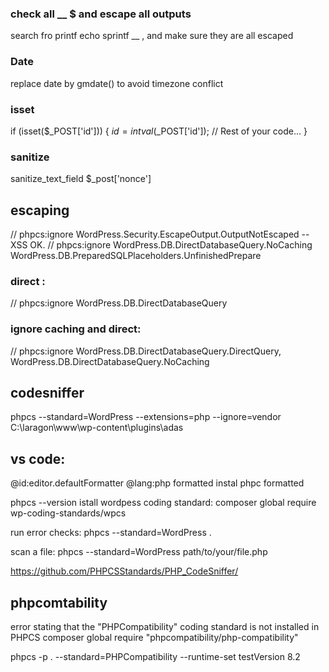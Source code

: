 ### check all __ $ and escape all outputs 
search fro printf echo sprintf __ , and make sure they are all escaped

### Date
replace date by gmdate() to avoid timezone conflict

### isset
if (isset($_POST['id'])) {
    $id = intval($_POST['id']);
    // Rest of your code...
}

### sanitize
sanitize_text_field $_post['nonce']

## escaping
// phpcs:ignore WordPress.Security.EscapeOutput.OutputNotEscaped -- XSS OK.
// phpcs:ignore WordPress.DB.DirectDatabaseQuery.NoCaching
 WordPress.DB.PreparedSQLPlaceholders.UnfinishedPrepare

### direct : 
// phpcs:ignore WordPress.DB.DirectDatabaseQuery

### ignore caching and direct: 		
// phpcs:ignore WordPress.DB.DirectDatabaseQuery.DirectQuery, WordPress.DB.DirectDatabaseQuery.NoCaching		


## codesniffer
phpcs --standard=WordPress --extensions=php --ignore=vendor C:\laragon\www\wp-content\plugins\adas
## vs code:
@id:editor.defaultFormatter @lang:php formatted
instal phpc formatted

phpcs --version
istall wordpess coding standard:
composer global require wp-coding-standards/wpcs

run error checks:
phpcs --standard=WordPress .

scan a file:
phpcs --standard=WordPress path/to/your/file.php


https://github.com/PHPCSStandards/PHP_CodeSniffer/

## phpcomtability

error stating that the "PHPCompatibility" coding standard is not installed in PHPCS
composer global require "phpcompatibility/php-compatibility"

phpcs -p . --standard=PHPCompatibility --runtime-set testVersion 8.2




